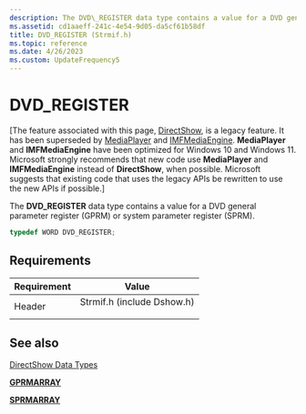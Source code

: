 ```yaml
---
description: The DVD\_REGISTER data type contains a value for a DVD general parameter register (GPRM) or system parameter register (SPRM).
ms.assetid: cd1aaeff-241c-4e54-9d05-da5cf61b58df
title: DVD_REGISTER (Strmif.h)
ms.topic: reference
ms.date: 4/26/2023
ms.custom: UpdateFrequency5
---
```


# DVD\_REGISTER

\[The feature associated with this page, [DirectShow](/windows/win32/directshow/directshow), is a legacy feature. It has been superseded by [MediaPlayer](/uwp/api/Windows.Media.Playback.MediaPlayer) and [IMFMediaEngine](/windows/win32/api/mfmediaengine/nn-mfmediaengine-imfmediaengine). **MediaPlayer** and **IMFMediaEngine** have been optimized for Windows 10 and Windows 11. Microsoft strongly recommends that new code use **MediaPlayer** and **IMFMediaEngine** instead of **DirectShow**, when possible. Microsoft suggests that existing code that uses the legacy APIs be rewritten to use the new APIs if possible.\]

The **DVD\_REGISTER** data type contains a value for a DVD general parameter register (GPRM) or system parameter register (SPRM).


```C++
typedef WORD DVD_REGISTER;
```



## Requirements



| Requirement | Value |
|-------------------|-------------------------------------------------------------------------------------------------------|
| Header<br/> | <dl> <dt>Strmif.h (include Dshow.h)</dt> </dl> |



## See also

<dl> <dt>

[DirectShow Data Types](directshow-data-types.md)
</dt> <dt>

[**GPRMARRAY**](gprmarray.md)
</dt> <dt>

[**SPRMARRAY**](sprmarray.md)
</dt> </dl>

 

 




